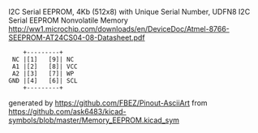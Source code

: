 I2C Serial EEPROM, 4Kb (512x8) with Unique Serial Number, UDFN8
I2C Serial EEPROM Nonvolatile Memory
http://ww1.microchip.com/downloads/en/DeviceDoc/Atmel-8766-SEEPROM-AT24CS04-08-Datasheet.pdf


	    +---------+
	 NC |[1]   [9]| NC
	 A1 |[2]   [8]| VCC
	 A2 |[3]   [7]| WP
	GND |[4]   [6]| SCL
	    +---------+


generated by https://github.com/FBEZ/Pinout-AsciiArt from https://github.com/ask6483/kicad-symbols/blob/master/Memory_EEPROM.kicad_sym